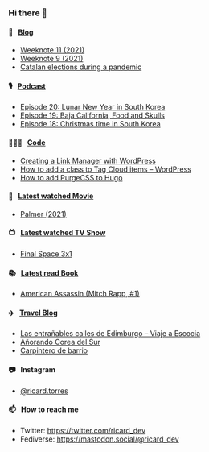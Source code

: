 ### Hi there 👋

#### 📝 &nbsp;&nbsp;[Blog](https://ricard.blog)

- [Weeknote 11 (2021)](https://ricard.blog/weeknote/week-11-2021/)
- [Weeknote 9 (2021)](https://ricard.blog/weeknote/week-9-2021/)
- [Catalan elections during a pandemic](https://ricard.blog/story/catalan-elections-during-a-pandemic/)

#### 🎙 &nbsp;&nbsp;[Podcast](https://ricard.blog/podcast)

- [Episode 20: Lunar New Year in South Korea](https://anchor.fm/quicoto/episodes/Episode-20-Lunar-New-Year-in-South-Korea-ert212)
- [Episode 19: Baja California, Food and Skulls](https://anchor.fm/quicoto/episodes/Episode-19-Baja-California--Food-and-Skulls-epmne0)
- [Episode 18: Christmas time in South Korea](https://anchor.fm/quicoto/episodes/Episode-18-Christmas-time-in-South-Korea-eo8amu)

#### 👨🏻‍💻 &nbsp;&nbsp;[Code](https://ricard.dev)

- [Creating a Link Manager with WordPress](https://ricard.dev/creating-a-link-manager-with-wordpress/)
- [How to add a class to Tag Cloud items – WordPress](https://ricard.dev/how-to-add-a-class-to-tag-cloud-items-wordpress/)
- [How to add PurgeCSS to Hugo](https://ricard.dev/how-to-add-purgecss-to-hugo/)

#### 🍿 &nbsp;&nbsp;[Latest watched Movie](https://quicoto.github.io/reviews/movies/)

- [Palmer (2021)](https://quicoto.github.io/reviews/movies/palmer-2021/)

#### 📺 &nbsp;&nbsp;[Latest watched TV Show](https://quicoto.github.io/reviews/tv-shows)

- [Final Space 3x1](https://quicoto.github.io/reviews/tv-shows/final-space/3x1/)

#### 📚 &nbsp;&nbsp;[Latest read Book](https://ricard.blog/books/)

- [American Assassin (Mitch Rapp, #1)](https://www.goodreads.com/review/show/3583714743?utm_medium=api&amp;utm_source=rss)

#### ✈️ &nbsp;&nbsp;[Travel Blog](https://www.quicoto.com/)

- [Las entrañables calles de Edimburgo – Viaje a Escocia](https://www.quicoto.com/las-entranables-calles-de-edimburgo-viaje-a-escocia/)
- [Añorando Corea del Sur](https://www.quicoto.com/anorando-corea-del-sur/)
- [Carpintero de barrio](https://www.quicoto.com/carpintero-de-barrio/)

#### 📷 &nbsp;&nbsp;Instagram
- [@ricard.torres](https://www.instagram.com/ricard.torres/)

#### 📫 &nbsp;&nbsp;How to reach me

- Twitter: https://twitter.com/ricard_dev
- Fediverse: https://mastodon.social/@ricard_dev
